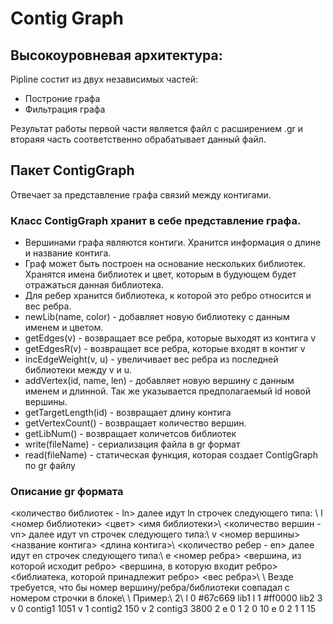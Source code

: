 # Contig Graph
## Высокоуровневая архитектура:
Pipline cостит из двух независимых частей:
* Построние графа	
* Фильтрация графа

Результат работы первой части является файл с расширением .gr и 
втораяя часть соответственно обрабатывает данный файл. 

## Пакет ContigGraph
Отвечает за представление графа связий между контигами.
### Класс ContigGraph хранит в себе представление графа. 
   * Вершинами графа являются контиги. Хранится информация о длине и название контига. 
   * Граф может быть построен на основание нескольких библиотек. Хранятся имена библиотек и цвет, которым в будующем будет отражаться данная библиотека. 
   * Для ребер хранится библиотека, к которой это ребро относится и вес ребра.
   * newLib(name, color) - добавляет новую библиотеку с данным именем и цветом. 
   * getEdges(v) - возвращает все ребра, которые выходят из контига v
   * getEdgesR(v) - возвращает все ребра, которые входят в контиг v
   * incEdgeWeight(v, u) - увеличивает вес ребра из последней библиотеки между v и u.
   * addVertex(id, name, len) - добавляет новую вершину с данным именем и длинной. Так же указывается  предполагаемый id новой вершины. 
   * getTargetLength(id) - возвращает длину контига
   * getVertexCount() - возвращает количество вершин.
   * getLibNum() - возвращает количетсов библиотек
   * write(fileName) - сериализация файла в gr формат
   * read(fileName) - статическая функция, которая создает ContigGraph по gr файлу

### Описание gr формата
<количество библиотек - ln> далее идут ln строчек следующего типа: \\
l <номер библиотеки> <цвет> <имя библиотеки>\\
<количество вершин - vn> далее идут vn строчек следующего типа:\\
v <номер вершины> <название контига> <длина контига>\\
<количество ребер - en> далее идут en строчек следующего типа:\\
e <номер ребра> <вершина, из которой исходит ребро> <вершина, в которую входит ребро> <библиатека, которой принадлежит ребро> <вес ребра>\\
\\
Везде требуется, что бы номер вершину/ребра/библиотеки совпадал с номером строчки в блоке\\
\\
Пример:\\
2\\
l 0 #67c669 lib1
l 1 #ff0000 lib2
3
v 0 contig1 1051
v 1 contig2 150
v 2 contig3 3800
2
e 0 1 2 0 10
e 0 2 1 1 15
